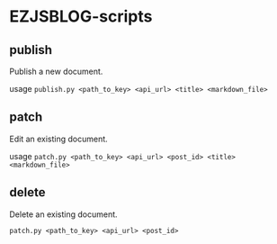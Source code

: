 # EZJSBLOG-scripts

## publish

Publish a new document.

usage `publish.py <path_to_key> <api_url> <title> <markdown_file>`

## patch

Edit an existing document.

usage `patch.py <path_to_key> <api_url> <post_id> <title> <markdown_file>`


## delete

Delete an existing document.

`patch.py <path_to_key> <api_url> <post_id>`